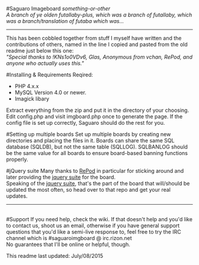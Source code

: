 #Saguaro Imageboard
<i>something-or-other</i>  
<i>A branch of ye olden futallaby-plus, which was a branch of futallaby, which was a branch/translation of futaba which was...</i><hr>	

This has been cobbled together from stuff I myself have written and the contributions of others, named in the line I copied and pasted from the old readme just below this one:		
<i>"Special thanks to !KNs1o0VDv6, Glas, Anonymous from vchan, RePod, and anyone who actually uses this."</i>		

#Installing & Requirements
Reqired:
* PHP 4.x.x 
* MySQL Version 4.0 or newer.
* Imagick libary

Extract everything from the zip and put it in the directory of your choosing. Edit config.php and visit imgboard.php once to generate the page. If the config file is set up correctly, Saguaro should do the rest for you.

#Setting up multiple boards
Set up multiple boards by creating new directories and placing the files in it. Boards can share the same SQL database (SQLDB), but not the same table (SQLLOG). 
SQLBANLOG should be the same value for all boards to ensure board-based banning functions properly.

#jQuery suite
Many thanks to <a href="https://github.com/repod">RePod</a> in particular for sticking around and later providing the <a href="https://github.com/RePod/Saguaro-jquery">jquery suite</a> for the board.		
Speaking of the <a href="https://github.com/RePod/Saguaro-jquery">jquery suite</a>, that's the part of the board that will/should be updated the most often, so head over to that repo and get your real updates.<hr>		
#Support
If you need help, check the wiki. If that doesn't help and you'd like to contact us, shoot us an email, otherwise if you have general support questions that you'd like a semi-live response to, feel free to try the IRC channel which is #saguaroimgboard @ irc.rizon.net		
No guarantees that I'll be online or helpful, though.

This readme last updated: July/08/2015
